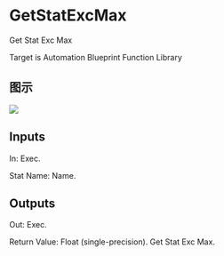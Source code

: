 # GetStatExcMax

Get Stat Exc Max

Target is Automation Blueprint Function Library

## 图示

![]($-20221218-18094606.png)

## Inputs

In: Exec.

Stat Name: Name.  

## Outputs

Out: Exec.

Return Value: Float (single-precision). Get Stat Exc Max.

